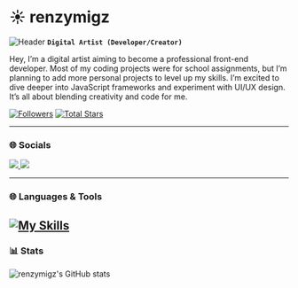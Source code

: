 # ☀️ renzymigz
![Header](./renzymigzBanner.png)
**`Digital Artist (Developer/Creator)`**

Hey, I’m a digital artist aiming to become a professional front-end developer. Most of my coding projects were for school assignments, but I’m planning to add more personal projects to level up my skills. I’m excited to dive deeper into JavaScript frameworks and experiment with UI/UX design. It’s all about blending creativity and code for me.

 <p align="left">
      <a href="https://github.com/renzymigz?tab=followers">
         <img alt="Followers" title="Follow me on Github" src="https://custom-icon-badges.demolab.com/github/followers/renzymigz?color=236ad3&labelColor=1155ba&style=for-the-badge&logo=person-add&label=Follow&logoColor=white"/></a>
      <a href="https://github.com/renzymigz?tab=repositories&sort=stargazers">
         <img alt="Total Stars" title="Total Stars on GitHub" src="https://custom-icon-badges.demolab.com/github/stars/renzymigz?color=55960c&style=for-the-badge&labelColor=488207&logo=star"/></a>
  
   </p>

---
### 🌐 Socials
<a href="https://discord.com/users/695639700278476851/">
  <img src="https://skillicons.dev/icons?i=discord" />
</a>

<a href="https://x.com/noticevoid">
  <img src="https://skillicons.dev/icons?i=twitter" />
</a>

---
### 🌐 Languages & Tools
[![My Skills](https://skillicons.dev/icons?i=c,java,html,css,js,figma)](https://skillicons.dev)
---
### 📊 Stats
![renzymigz's GitHub stats](https://github-readme-stats.vercel.app/api?username=renzymigz&show_icons=true&theme=radical)
<!---
